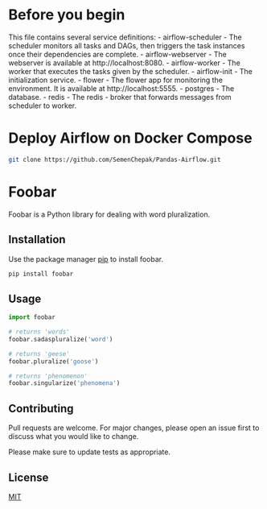   # Before you begin
  This file contains several service definitions:
      - airflow-scheduler - The scheduler monitors all tasks and DAGs, then triggers the task instances once their dependencies are complete.
      - airflow-webserver - The webserver is available at http://localhost:8080.
      - airflow-worker - The worker that executes the tasks given by the scheduler.
      - airflow-init - The initialization service.
      - flower - The flower app for monitoring the environment. It is available at http://localhost:5555.
      - postgres - The database.
      - redis - The redis - broker that forwards messages from scheduler to worker. 
  
  # Deploy Airflow on Docker Compose
  ```bash
  git clone https://github.com/SemenChepak/Pandas-Airflow.git
  ```
  # Foobar

Foobar is a Python library for dealing with word pluralization.

  ## Installation

Use the package manager [pip](https://pidp.pypa.io/en/stable/) to install foobar.

```bash
pip install foobar
```

  ## Usage

```python
import foobar

# returns 'words'
foobar.sadaspluralize('word')

# returns 'geese'
foobar.pluralize('goose')

# returns 'phenomenon'
foobar.singularize('phenomena')
```

## Contributing
Pull requests are welcome. For major changes, please open an issue first to discuss what you would like to change.

Please make sure to update tests as appropriate.

## License
[MIT](https://choosealicense.com/licenses/mit/)
